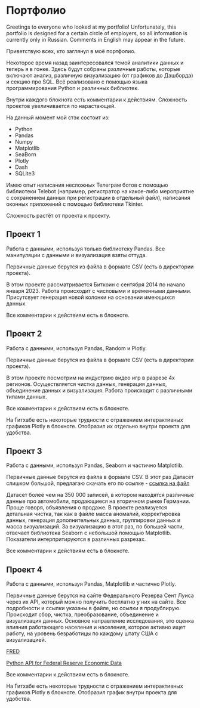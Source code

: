 # Портфолио

Greetings to everyone who looked at my portfolio! 
Unfortunately, this portfolio is designed for a certain circle of employers, so all information is currently only in Russian. Comments in English may appear in the future.

Приветствую всех, кто заглянул в моё портфолио.

Некоторое время назад заинтересовался темой аналитики данных и теперь я в гонке.
Здесь будут собраны различные работы, которые включают анализ, различную визуализацию (от графиков до Дэшборда) и секцию про SQL.
Всё реализовано с помощью языка программирования Python и различных библиотек.

Внутри каждого блокнота есть комментарии к действиям.
Сложность проектов увеличивается по нарастающей.

На данный момент мой стэк состоит из:
- Python
- Pandas
- Numpy
- Matplotlib
- SeaBorn
- Plotly
- Dash
- SQLite3

Имею опыт написания несложных Телеграм ботов с помощью библиотеки Telebot (например, регистратор на какое-либо мероприятие с сохранением данных при регистрации в отдельный файл), написания оконных приложений с помощью библиотеки Tkinter.

Сложность растёт от проекта к проекту.


## Проект 1

Работа с данными, используя только библиотеку Pandas.
Все манипуляции с данными и визуализация взяты оттуда.

Первичные данные берутся из файла в формате CSV (есть в директории проекта). 

В этом проекте рассматривается Биткоин с сентября 2014 по начало января 2023. Работа происходит с числовыми и временными данными.
Присутсвует генерация новой колонки на основании имеющихся данных.

Все комментарии к действиям есть в блокноте.


## Проект 2

Работа с данными, используя Pandas, Random и Plotly.

Первичные данные берутся из файла в формате CSV (есть в директории проекта).

В этом проекте посмотрим на индустрию видео игр в разрезе 4х регионов.
Осуществляется чистка данных, генерация данных, объединение данных и визуализация. Работа происходит с различными типами данных.

Все комментарии к действиям есть в блокноте.

На Гитхабе есть некоторые трудности с отражением интерактивных графиков Plotly в блокноте. Отобразил их отдельно внутри проекта для удобства.


## Проект 3

Работа с данными, используя Pandas, Seaborn и частично Matplotlib.

Первичные данные берутся из файла в формате CSV.
В этот раз Датасет слишком большой, предлагаю скачать его по ссылке - [ссылка на файл](https://drive.google.com/file/d/1SKdjvP79gZw04JGghFxAHTkdpzk4s2t4/view)

Датасет более чем на 350 000 записей, в котором находятся различные данные про автомобили, продающиеся на вторичном рынке Германии. Проще говоря, объявления о продаже.
В проекте реализуется детальная чистка, так как в файле масса аномалий, корректировка данных, генерация дополнительных данных, группировки данных и масса визуализаций.
За визуализацию в этот раз, по большей части, отвечает библиотека Seaborn с небольшой помощью Matplotlib. Показатели интерпритируются в различных разрезах.

Все комментарии к действиям есть в блокноте.


## Проект 4

Работа с данными, используя Pandas, Matplotlib и частично Plotly.

Первичные данные берутся на сайте Федерального Резерва Сент Луиса через их API, который можно получить бесплатно у них на сайте.
Все подробности и ссылки указаны в файле, но ссылки я продублирую.
Происходит сбор, чистка, преобразование, объединение и визуализация данных.
Основное направление исследования, это оценка влияния работающего населения и населения, которое активно ищет работу, на уровень безработицы по каждому штату США с визуализацией.

[FRED](https://fred.stlouisfed.org/)

[Python API for Federal Reserve Economic Data](https://pypi.org/project/fredapi/)


Все комментарии к действиям есть в блокноте.

На Гитхабе есть некоторые трудности с отражением интерактивных графиков Plotly в блокноте. Отобразил график внутри проекта для удобства.
